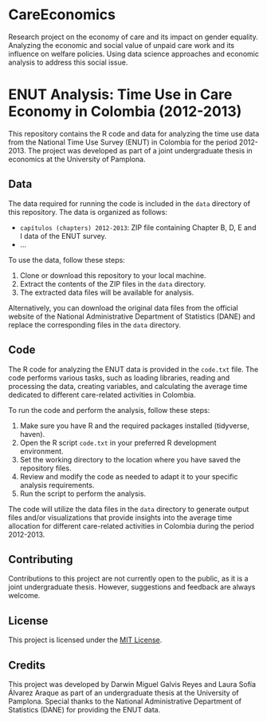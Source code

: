 # CareEconomics
Research project on the economy of care and its impact on gender equality. Analyzing the economic and social value of unpaid care work and its influence on welfare policies. Using data science approaches and economic analysis to address this social issue.

# ENUT Analysis: Time Use in Care Economy in Colombia (2012-2013)

This repository contains the R code and data for analyzing the time use data from the National Time Use Survey (ENUT) in Colombia for the period 2012-2013. The project was developed as part of a joint undergraduate thesis in economics at the University of Pamplona.

## Data

The data required for running the code is included in the `data` directory of this repository. The data is organized as follows:

- `capítulos (chapters) 2012-2013`: ZIP file containing Chapter B, D, E and I data of the ENUT survey.
- ...

To use the data, follow these steps:

1. Clone or download this repository to your local machine.
2. Extract the contents of the ZIP files in the `data` directory.
3. The extracted data files will be available for analysis.

Alternatively, you can download the original data files from the official website of the National Administrative Department of Statistics (DANE) and replace the corresponding files in the `data` directory.

## Code

The R code for analyzing the ENUT data is provided in the `code.txt` file. The code performs various tasks, such as loading libraries, reading and processing the data, creating variables, and calculating the average time dedicated to different care-related activities in Colombia.

To run the code and perform the analysis, follow these steps:

1. Make sure you have R and the required packages installed (tidyverse, haven).
2. Open the R script `code.txt` in your preferred R development environment.
3. Set the working directory to the location where you have saved the repository files.
4. Review and modify the code as needed to adapt it to your specific analysis requirements.
5. Run the script to perform the analysis.

The code will utilize the data files in the `data` directory to generate output files and/or visualizations that provide insights into the average time allocation for different care-related activities in Colombia during the period 2012-2013.

## Contributing

Contributions to this project are not currently open to the public, as it is a joint undergraduate thesis. However, suggestions and feedback are always welcome.

## License

This project is licensed under the [MIT License](LICENSE.md).

## Credits

This project was developed by Darwin Miguel Galvis Reyes and Laura Sofía Álvarez Araque as part of an undergraduate thesis at the University of Pamplona. Special thanks to the National Administrative Department of Statistics (DANE) for providing the ENUT data.

